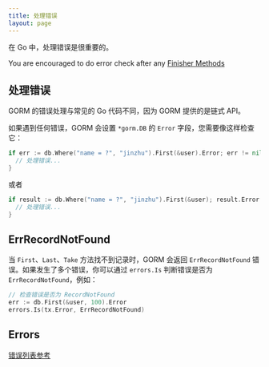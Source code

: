 ```yaml
---
title: 处理错误
layout: page
---
```


在 Go 中，处理错误是很重要的。

You are encouraged to do error check after any [Finisher Methods](method_chaining.html#finisher_method)

## 处理错误

GORM 的错误处理与常见的 Go 代码不同，因为 GORM 提供的是链式 API。

如果遇到任何错误，GORM 会设置 `*gorm.DB` 的 `Error` 字段，您需要像这样检查它：

```go
if err := db.Where("name = ?", "jinzhu").First(&user).Error; err != nil {
  // 处理错误...
}
```

或者

```go
if result := db.Where("name = ?", "jinzhu").First(&user); result.Error != nil {
  // 处理错误...
}
```

## ErrRecordNotFound

当 `First`、`Last`、`Take` 方法找不到记录时，GORM 会返回 `ErrRecordNotFound` 错误。如果发生了多个错误，你可以通过 `errors.Is` 判断错误是否为 `ErrRecordNotFound`，例如：

```go
// 检查错误是否为 RecordNotFound
err := db.First(&user, 100).Error
errors.Is(tx.Error, ErrRecordNotFound)
```

## Errors

[错误列表参考](https://github.com/go-gorm/gorm/blob/master/errors.go)
